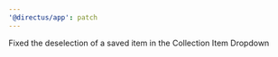 ```yaml
---
'@directus/app': patch
---
```


Fixed the deselection of a saved item in the Collection Item Dropdown
